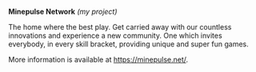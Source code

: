 **Minepulse Network** *(my project)*

The home where the best play. Get carried away with our countless innovations and experience a new community. One which invites everybody, in every skill bracket, providing unique and super fun games.

More information is available at https://minepulse.net/.

